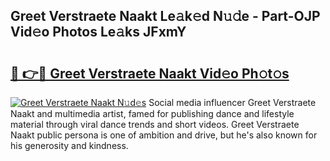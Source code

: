## Greet Verstraete Naakt Le𝚊k𝚎d N𝚞𝚍e - Part-OJP Vid𝚎o Photos Le𝚊ks JFxmY

# <h2><a href="http://fb3va0r.evod.top/?m=Greet+Verstraete+Naakt">🔗 👉🔴 Greet Verstraete Naakt Vid𝚎o Ph𝚘t𝚘s</a></h2>

[![Greet Verstraete Naakt N𝚞d𝚎s](https://i.imgur.com/8V9OHl7.gif)](http://fb3va0r.evod.top/?m=Greet+Verstraete+Naakt)
Social media influencer Greet Verstraete Naakt and multimedia artist, famed for publishing dance and lifestyle material through viral dance trends and short videos. Greet Verstraete Naakt public persona is one of ambition and drive, but he's also known for his generosity and kindness. 
